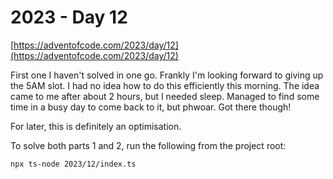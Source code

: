 # 2023 - Day 12

[https://adventofcode.com/2023/day/12](https://adventofcode.com/2023/day/12)

First one I haven't solved in one go. Frankly I'm looking forward to giving up the
5AM slot. I had no idea how to do this efficiently this morning. The idea came
to me after about 2 hours, but I needed sleep. Managed to find some time in a
busy day to come back to it, but phwoar. Got there though!

For later, this is definitely an optimisation.

To solve both parts 1 and 2, run the following from the project root:

```sh
npx ts-node 2023/12/index.ts
```
